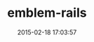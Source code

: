 ---
layout: post
title:  "emblem-rails"
repo:   "alexspeller/emblem-rails"
date:   2015-02-18 17:03:57
gemurl: http://github.com/alexspeller/emblem-rails
---